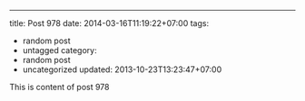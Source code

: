---
title: Post 978
date: 2014-03-16T11:19:22+07:00
tags:
  - random post
  - untagged
category:
  - random post
  - uncategorized
updated: 2013-10-23T13:23:47+07:00

This is content of post 978